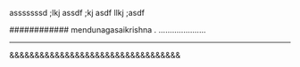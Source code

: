 asssssssd ;lkj assdf ;kj asdf llkj ;asdf



############
mendunagasaikrishna .
.....................
**********************
&&&&&&&&&&&&&&&&&&&&&&&&&&&&&&&&&&

